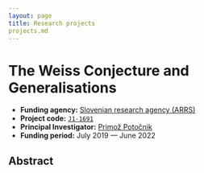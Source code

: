 ```yaml
---
layout: page
title: Research projects
projects.md
---
```

# The Weiss Conjecture and Generalisations

* **Funding agency:** [Slovenian research agency (ARRS)](https://www.arrs.si/en/index.asp)
* **Project code:** [`J1-1691`](https://cris.cobiss.net/ecris/si/sl/project/17763)
* **Principal Investigator:** [Primož Potočnik](https://www.fmf.uni-lj.si/~potocnik/)
* **Funding period:** July 2019 &mdash; June 2022

## Abstract
